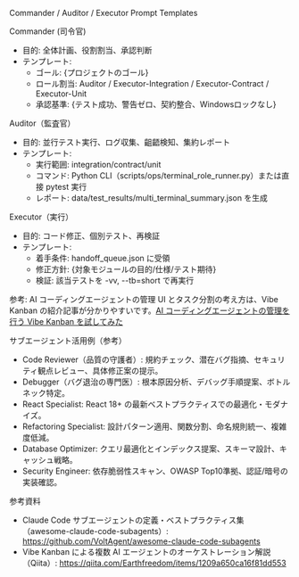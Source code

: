 Commander / Auditor / Executor Prompt Templates

Commander (司令官)
- 目的: 全体計画、役割割当、承認判断
- テンプレート: 
  - ゴール: {プロジェクトのゴール}
  - ロール割当: Auditor / Executor-Integration / Executor-Contract / Executor-Unit
  - 承認基準: {テスト成功、警告ゼロ、契約整合、Windowsロックなし}

Auditor（監査官）
- 目的: 並行テスト実行、ログ収集、齟齬検知、集約レポート
- テンプレート:
  - 実行範囲: integration/contract/unit
  - コマンド: Python CLI（scripts/ops/terminal_role_runner.py）または直接 pytest 実行
  - レポート: data/test_results/multi_terminal_summary.json を生成

Executor（実行）
- 目的: コード修正、個別テスト、再検証
- テンプレート:
  - 着手条件: handoff_queue.json に受領
  - 修正方針: {対象モジュールの目的/仕様/テスト期待}
  - 検証: 該当テストを -vv, --tb=short で再実行

 参考: AI コーディングエージェントの管理 UI とタスク分割の考え方は、Vibe Kanban の紹介記事が分かりやすいです。[AI コーディングエージェントの管理を行う Vibe Kanban を試してみた](https://azukiazusa.dev/blog/coding-agent-management-vibe-kanban/)

サブエージェント活用例（参考）
- Code Reviewer（品質の守護者）: 規約チェック、潜在バグ指摘、セキュリティ観点レビュー、具体修正案の提示。
- Debugger（バグ退治の専門医）: 根本原因分析、デバッグ手順提案、ボトルネック特定。
- React Specialist: React 18+ の最新ベストプラクティスでの最適化・モダナイズ。
- Refactoring Specialist: 設計パターン適用、関数分割、命名規則統一、複雑度低減。
- Database Optimizer: クエリ最適化とインデックス提案、スキーマ設計、キャッシュ戦略。
- Security Engineer: 依存脆弱性スキャン、OWASP Top10準拠、認証/暗号の実装確認。

参考資料
- Claude Code サブエージェントの定義・ベストプラクティス集（awesome-claude-code-subagents）: https://github.com/VoltAgent/awesome-claude-code-subagents
- Vibe Kanban による複数 AI エージェントのオーケストレーション解説（Qiita）: https://qiita.com/Earthfreedom/items/1209a650ca16f81dd553